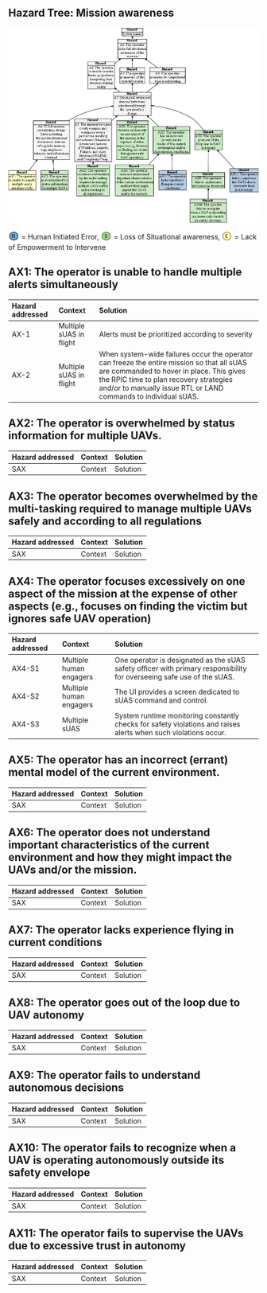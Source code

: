 ## Hazard Tree:  Mission awareness

[![](figures/missionawareness.png)](#)

<sub>![](icons/h-icon.PNG)</sub> = Human Initiated Error, <sub>![](icons/s-icon.PNG)</sub> = Loss of Situational awareness, <sub>![](icons/e-icon.PNG)</sub> = Lack of Empowerment to Intervene


## AX1: The operator is unable to handle multiple alerts simultaneously</a>

| Hazard addressed | Context | Solution |
|:--|:--|:--|
|AX-1|Multiple sUAS in flight|Alerts must be prioritized according to severity|
|AX-2|Multiple sUAS in flight|When system-wide failures occur the operator can freeze the entire mission so that all sUAS are commanded to hover in place. This gives the RPIC time to plan recovery strategies and/or to manually issue RTL or LAND commands to individual sUAS.|

## AX2: The operator is overwhelmed by status information for multiple UAVs.</a>

| Hazard addressed | Context | Solution |
|:--|:--|:--|
|SAX |Context |Solution|

## AX3: The operator becomes overwhelmed by the multi-tasking required to manage multiple UAVs safely and according to all regulations</a>

| Hazard addressed | Context | Solution |
|:--|:--|:--|
|SAX |Context |Solution|

## AX4: The operator focuses excessively on one aspect of the mission at the expense of other aspects (e.g., focuses on finding the victim but ignores safe UAV operation)</a>

| Hazard addressed | Context | Solution |
|:--|:--|:--|
|AX4-S1|Multiple human engagers | One operator is designated as the sUAS safety officer with primary responsibility for overseeing safe use of the sUAS. |
|AX4-S2|Multiple human engagers | The UI provides a screen dedicated to sUAS command and control. |
|AX4-S3|Multiple sUAS| System runtime monitoring constantly checks for safety violations and raises alerts when such violations occur.|

## AX5: The operator has an incorrect (errant) mental model of the current environment.</a>

| Hazard addressed | Context | Solution |
|:--|:--|:--|
|SAX |Context |Solution|

## AX6: The operator does not understand important characteristics of the current environment and how they might impact the UAVs and/or the mission.</a>

| Hazard addressed | Context | Solution |
|:--|:--|:--|
|SAX |Context |Solution|

## AX7: The operator lacks experience flying in current conditions </a>

| Hazard addressed | Context | Solution |
|:--|:--|:--|
|SAX |Context |Solution|

## AX8: The operator goes out of the loop due to UAV autonomy</a>

| Hazard addressed | Context | Solution |
|:--|:--|:--|
|SAX |Context |Solution|

## AX9: The operator fails to understand autonomous decisions</a>

| Hazard addressed | Context | Solution |
|:--|:--|:--|
|SAX |Context |Solution|

## AX10: The operator fails to recognize when a UAV is operating autonomously outside its safety envelope</a>

| Hazard addressed | Context | Solution |
|:--|:--|:--|
|SAX |Context |Solution|

## AX11: The operator fails to supervise the UAVs due to excessive trust in autonomy  </a>

| Hazard addressed | Context | Solution |
|:--|:--|:--|
|SAX |Context |Solution|

